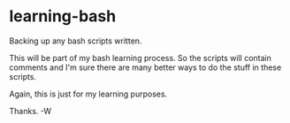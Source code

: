 learning-bash
=============
Backing up any bash scripts written.

This will be part of my bash learning process. So the scripts will contain comments and I'm sure there
are many better ways to do the stuff in these scripts.

Again, this is just for my learning purposes.

Thanks.
-W

